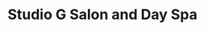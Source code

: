 ---
title: "Studio G Salon and Day Spa"
url: /pittsburgh/studio-g-salon-and-day-spa/
shop: Friseur
---
